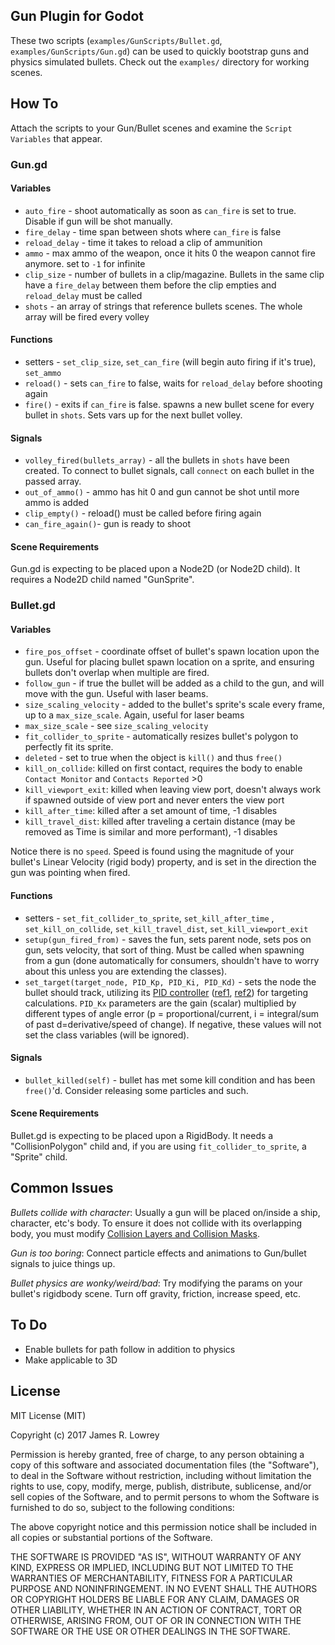 ## Gun Plugin for Godot

These two scripts (`examples/GunScripts/Bullet.gd`, `examples/GunScripts/Gun.gd`) can be used to quickly bootstrap guns and physics simulated bullets.
Check out the `examples/` directory for working scenes.

## How To

Attach the scripts to your Gun/Bullet scenes and examine the `Script Variables` that appear.

### Gun.gd

#### Variables

- `auto_fire` - shoot automatically as soon as `can_fire` is set to true. Disable if gun will be shot manually.
- `fire_delay` - time span between shots where `can_fire` is false
- `reload_delay` - time it takes to reload a clip of ammunition
- `ammo` - max ammo of the weapon, once it hits 0 the weapon cannot fire anymore. set to `-1` for infinite
- `clip_size` - number of bullets in a clip/magazine. Bullets in the same clip have a `fire_delay` between them before the clip empties and `reload_delay` must be called
- `shots` - an array of strings that reference bullets scenes. The whole array will be fired every volley

#### Functions

- setters - `set_clip_size`, `set_can_fire` (will begin auto firing if it's true), `set_ammo`
- `reload()` - sets `can_fire` to false, waits for `reload_delay` before shooting again
- `fire()` - exits if `can_fire` is false. spawns a new bullet scene for every bullet in `shots`. Sets vars up for the next bullet volley.

#### Signals

- `volley_fired(bullets_array)` - all the bullets in `shots` have been created. To connect to bullet signals, call `connect` on each bullet in the passed array.
- `out_of_ammo()` - ammo has hit 0 and gun cannot be shot until more ammo is added
- `clip_empty()` - reload() must be called before firing again
- `can_fire_again()`- gun is ready to shoot

#### Scene Requirements

Gun.gd is expecting to be placed upon a Node2D (or Node2D child).
It requires a Node2D child named "GunSprite".

### Bullet.gd

#### Variables

- `fire_pos_offset` - coordinate offset of bullet's spawn location upon the gun. Useful for placing bullet spawn location on a sprite, and ensuring bullets don't overlap when multiple are fired.
- `follow_gun` - if true the bullet will be added as a child to the gun, and will move with the gun. Useful with laser beams.
- `size_scaling_velocity` - added to the bullet's sprite's scale every frame, up to a `max_size_scale`. Again, useful for laser beams
- `max_size_scale` - see `size_scaling_velocity`
- `fit_collider_to_sprite` - automatically resizes bullet's polygon to perfectly fit its sprite.
- `deleted` - set to true when the object is `kill()` and thus `free()`
- `kill_on_collide`: killed on first contact, requires the body to enable `Contact Monitor` and `Contacts Reported` >0
- `kill_viewport_exit`: killed when leaving view port, doesn't always work if spawned outside of view port and never enters the view port
- `kill_after_time`: killed after a set amount of time, -1 disables
- `kill_travel_dist`: killed after traveling a certain distance (may be removed as Time is similar and more performant), -1 disables

Notice there is no `speed`.
Speed is found using the magnitude of your bullet's Linear Velocity (rigid body) property, and is set in the direction the gun was pointing when fired.

#### Functions

- setters - `set_fit_collider_to_sprite`, `set_kill_after_time` , `set_kill_on_collide`, `set_kill_travel_dist`, `set_kill_viewport_exit`
- `setup(gun_fired_from)` - saves the fun, sets parent node, sets pos on gun, sets velocity, that sort of thing. Must be called when spawning from a gun (done automatically for consumers, shouldn't have to worry about this unless you are extending the classes).
- `set_target(target_node, PID_Kp, PID_Ki, PID_Kd)` - sets the node the bullet should track, utilizing its [PID controller](https://en.wikipedia.org/wiki/PID_controller) ([ref1](https://forum.unity3d.com/threads/rigidbody-lookat-torque.146625/), [ref2](https://godotengine.org/qa/14826/having-issues-tracking-an-object-with-a-rigidbody)) for targeting calculations. `PID_Kx` parameters are the gain (scalar) multiplied by different types of angle error (p = proportional/current, i = integral/sum of past d=derivative/speed of change). If negative, these values will not set the class variables (will be ignored).

#### Signals

- `bullet_killed(self)` - bullet has met some kill condition and has been `free()`'d. Consider releasing some particles and such.

#### Scene Requirements

Bullet.gd is expecting to be placed upon a RigidBody.
It needs a "CollisionPolygon" child and, if you are using `fit_collider_to_sprite`, a "Sprite" child.


## Common Issues

*Bullets collide with character*:
Usually a gun will be placed on/inside a ship, character, etc's body.
To ensure it does not collide with its overlapping body, you must modify [Collision Layers and Collision Masks](https://godotengine.org/qa/4010/whats-difference-between-collision-layers-collision-masks).

*Gun is too boring*:
Connect particle effects and animations to Gun/bullet signals to juice things up.

*Bullet physics are wonky/weird/bad*:
Try modifying the params on your bullet's rigidbody scene.
Turn off gravity, friction, increase speed, etc.

## To Do

- Enable bullets for path follow in addition to physics
- Make applicable to 3D


## License

MIT License (MIT)

Copyright (c) 2017 James R. Lowrey

Permission is hereby granted, free of charge, to any person obtaining a copy of this software and associated documentation files (the "Software"), to deal in the Software without restriction, including without limitation the rights to use, copy, modify, merge, publish, distribute, sublicense, and/or sell copies of the Software, and to permit persons to whom the Software is furnished to do so, subject to the following conditions:

The above copyright notice and this permission notice shall be included in all copies or substantial portions of the Software.

THE SOFTWARE IS PROVIDED "AS IS", WITHOUT WARRANTY OF ANY KIND, EXPRESS OR IMPLIED, INCLUDING BUT NOT LIMITED TO THE WARRANTIES OF MERCHANTABILITY, FITNESS FOR A PARTICULAR PURPOSE AND NONINFRINGEMENT. IN NO EVENT SHALL THE AUTHORS OR COPYRIGHT HOLDERS BE LIABLE FOR ANY CLAIM, DAMAGES OR OTHER LIABILITY, WHETHER IN AN ACTION OF CONTRACT, TORT OR OTHERWISE, ARISING FROM, OUT OF OR IN CONNECTION WITH THE SOFTWARE OR THE USE OR OTHER DEALINGS IN THE SOFTWARE.

